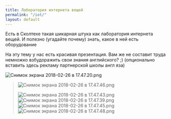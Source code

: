 ```yaml
---
title: Лаборатория интернета вещей
permalink: "/iot/"
layout: default
---
```


Есть в Сколтехе такая шикарная штука как лаборатория интернета вещей. И полезно (угадайте почему) знать, какое в ней есть оборудование

На эту тему у нас есть красивая презентация. Вам же не составит труда немножко взбудоражить свои знания английского? ;)  (опционально вставить здесь рекламу партнерской школы англ яза)

![Снимок экрана 2018-02-26 в 17.47.20.png](/uploads/%D0%A1%D0%BD%D0%B8%D0%BC%D0%BE%D0%BA%20%D1%8D%D0%BA%D1%80%D0%B0%D0%BD%D0%B0%202018-02-26%20%D0%B2%2017.47.20.png)

> 
>
> ![Снимок экрана 2018-02-26 в 17.47.46.png](/uploads/%D0%A1%D0%BD%D0%B8%D0%BC%D0%BE%D0%BA%20%D1%8D%D0%BA%D1%80%D0%B0%D0%BD%D0%B0%202018-02-26%20%D0%B2%2017.47.46.png)
>
> ![Снимок экрана 2018-02-26 в 17.47.43.png](/uploads/%D0%A1%D0%BD%D0%B8%D0%BC%D0%BE%D0%BA%20%D1%8D%D0%BA%D1%80%D0%B0%D0%BD%D0%B0%202018-02-26%20%D0%B2%2017.47.43.png)![Снимок экрана 2018-02-26 в 17.47.39.png](/uploads/%D0%A1%D0%BD%D0%B8%D0%BC%D0%BE%D0%BA%20%D1%8D%D0%BA%D1%80%D0%B0%D0%BD%D0%B0%202018-02-26%20%D0%B2%2017.47.39.png)![Снимок экрана 2018-02-26 в 17.47.45.png](/uploads/%D0%A1%D0%BD%D0%B8%D0%BC%D0%BE%D0%BA%20%D1%8D%D0%BA%D1%80%D0%B0%D0%BD%D0%B0%202018-02-26%20%D0%B2%2017.47.45.png)![Снимок экрана 2018-02-26 в 17.47.48.png](/uploads/%D0%A1%D0%BD%D0%B8%D0%BC%D0%BE%D0%BA%20%D1%8D%D0%BA%D1%80%D0%B0%D0%BD%D0%B0%202018-02-26%20%D0%B2%2017.47.48.png)